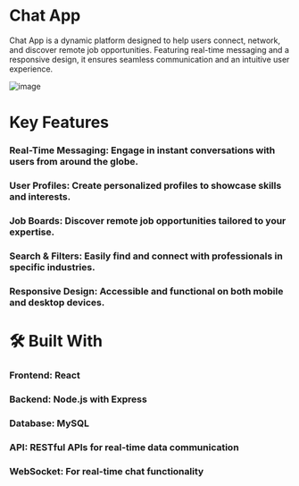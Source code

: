 
# Chat App
Chat App is a dynamic platform designed to help users connect, network, and discover remote job opportunities. Featuring real-time messaging and a responsive design, it ensures seamless communication and an intuitive user experience.

![image](https://github.com/user-attachments/assets/1730b7df-44f2-4bea-9fea-d244e503c0c3)

# Key Features
### Real-Time Messaging: Engage in instant conversations with users from around the globe.
### User Profiles: Create personalized profiles to showcase skills and interests.
### Job Boards: Discover remote job opportunities tailored to your expertise.
### Search & Filters: Easily find and connect with professionals in specific industries.
### Responsive Design: Accessible and functional on both mobile and desktop devices.
# 🛠️ Built With
### Frontend: React
### Backend: Node.js with Express
### Database: MySQL
### API: RESTful APIs for real-time data communication
### WebSocket: For real-time chat functionality
